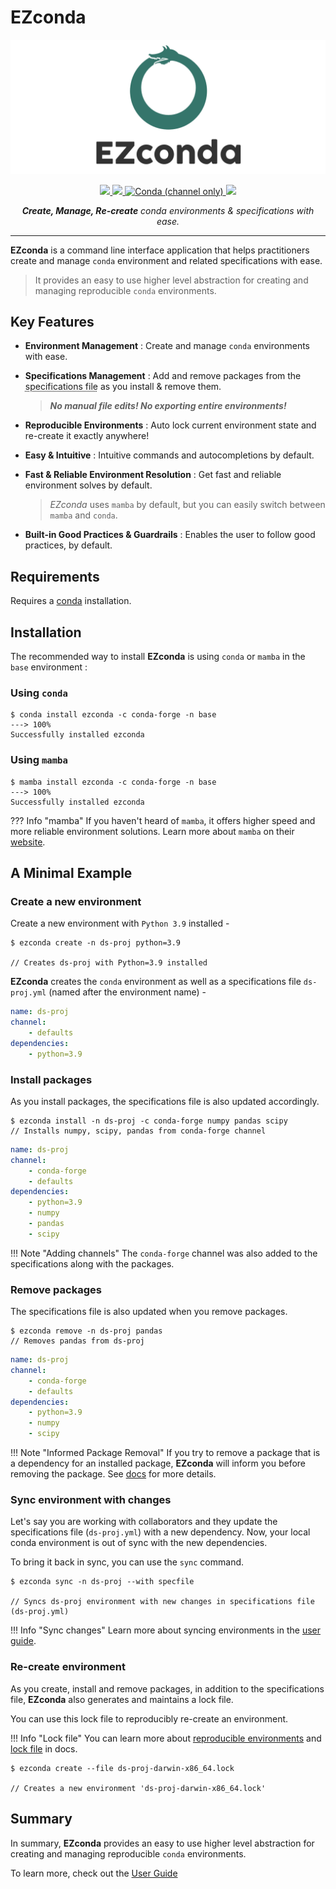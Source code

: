 # EZconda

![EZconda](logo.png)

<p align="center">
    <a href="https://github.com/SarthakJariwala/ezconda/actions?workflow=Tests">
        <img src="https://github.com/SarthakJariwala/ezconda/workflows/Tests/badge.svg">
    </a>
    <a href="https://codecov.io/gh/SarthakJariwala/ezconda">
        <img src="https://codecov.io/gh/SarthakJariwala/ezconda/branch/main/graph/badge.svg">
    </a>
    <a href="https://anaconda.org/conda-forge/ezconda">
        <img alt="Conda (channel only)" src="https://img.shields.io/conda/vn/conda-forge/ezconda">
    </a>
    <a href="https://ezconda.sarthakjariwala.com">
        <img src="https://github.com/SarthakJariwala/ezconda/workflows/Docs/badge.svg">
    </a>
</p>

<p align="center">
    <em><b>Create, Manage, Re-create</b> conda environments & specifications with ease.</em>
</p>

---

**EZconda** is a command line interface application that helps practitioners create and manage `conda` environment and related specifications with ease.

> It provides an easy to use higher level abstraction for creating and managing reproducible `conda` environments.

## Key Features

- **Environment Management** : Create and manage `conda` environments with ease.

- **Specifications Management** : Add and remove packages from the <abbr title="commonly known as environment.yml file">specifications file</abbr> as you install & remove them.
    
    > _**No manual file edits! No exporting entire environments!**_

- **Reproducible Environments** : Auto lock current environment state and re-create it exactly anywhere!

- **Easy & Intuitive** : Intuitive commands and autocompletions by default.

- **Fast & Reliable Environment Resolution** : Get fast and reliable environment solves by default.

    > *EZconda* uses `mamba` by default, but you can easily switch between `mamba` and `conda`.

- **Built-in Good Practices & Guardrails** : Enables the user to follow good practices, by default.

## Requirements

Requires a [conda](https://docs.conda.io/projects/conda/en/latest/user-guide/install/index.html) installation.

## Installation

The recommended way to install **EZconda** is using `conda` or `mamba` in the `base` environment : 

### Using `conda`

<div class="termy">

```console
$ conda install ezconda -c conda-forge -n base
---> 100%
Successfully installed ezconda
```

</div>

### Using `mamba`

<div class="termy">

```console
$ mamba install ezconda -c conda-forge -n base
---> 100%
Successfully installed ezconda
```

</div>

??? Info "mamba"
    If you haven't heard of `mamba`, it offers higher speed and more reliable environment solutions. Learn more about `mamba` on their [website](https://mamba.readthedocs.io/en/latest/).

## A Minimal Example

### Create a new environment

Create a new environment with `Python 3.9` installed -

<div class="termy">

```console
$ ezconda create -n ds-proj python=3.9

// Creates ds-proj with Python=3.9 installed
```

</div>

**EZconda** creates the `conda` environment as well as a specifications file `ds-proj.yml` (named after the environment name) -

```YAML title="ds-proj.yml" hl_lines="1 5" 
name: ds-proj
channel:
    - defaults
dependencies:
    - python=3.9
```

### Install packages

As you install packages, the specifications file is also updated accordingly.

<div class="termy">

```console
$ ezconda install -n ds-proj -c conda-forge numpy pandas scipy
// Installs numpy, scipy, pandas from conda-forge channel
```

</div>

```YAML title="ds-proj.yml" hl_lines="3 7-9" 
name: ds-proj
channel:
    - conda-forge
    - defaults
dependencies:
    - python=3.9
    - numpy
    - pandas
    - scipy
```

!!! Note "Adding channels"
    The `conda-forge` channel was also added to the specifications along with the packages.

### Remove packages

The specifications file is also updated when you remove packages.

<div class="termy">

```console
$ ezconda remove -n ds-proj pandas
// Removes pandas from ds-proj
```

</div>

```YAML title="ds-proj.yml" hl_lines="7 8" 
name: ds-proj
channel:
    - conda-forge
    - defaults
dependencies:
    - python=3.9
    - numpy
    - scipy
```

!!! Note "Informed Package Removal"
    If you try to remove a package that is a dependency for an installed package, **EZconda** will inform you before removing the package. See [docs](user_guide/remove_packages.md) for more details.

### Sync environment with changes

Let's say you are working with collaborators and they update the specifications file (`ds-proj.yml`) with a new dependency. Now, your local conda environment is out of sync with the new dependencies. 

To bring it back in sync, you can use the `sync` command.

<div class="termy">

```console
$ ezconda sync -n ds-proj --with specfile

// Syncs ds-proj environment with new changes in specifications file (ds-proj.yml)
```
</div>

!!! Info "Sync changes"
    Learn more about syncing environments in the [user guide](./user_guide/sync_env.md).

### Re-create environment

As you create, install and remove packages, in addition to the specifications file, **EZconda** also generates and maintains a lock file.

You can use this lock file to reproducibly re-create an environment.

!!! Info "Lock file"
    You can learn more about [reproducible environments](./design_decisions/reproducible_environments.md) and [lock file](./design_decisions/lockfile.md) in docs.

<div class="termy">

```console
$ ezconda create --file ds-proj-darwin-x86_64.lock

// Creates a new environment 'ds-proj-darwin-x86_64.lock'
```
</div>


## Summary

In summary, **EZconda** provides an easy to use higher level abstraction for creating and managing reproducible `conda` environments.

To learn more, check out the [User Guide](user_guide/create_new_env.md)